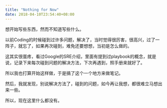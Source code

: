```yaml
---
title: "Nothing for Now"
date: 2018-04-10T23:54:40+08:00
---
```



想开始写些东西，然而不知道写些什么。

以前Coding的时候碰到过许多问题，解决了，当时觉得很厉害，很高兴，过了一阵子，就忘了，如果再次碰到，难免还要想想，当初是怎么做的。

这其实很蛋疼，看过Google的SRE介绍，里面有提到过playbook的概念，就是说，记录下来每次碰到问题的解决方法，下次再遇到，照手册来就好了。

所以我也打算开始这样做，于是搞了这个一个地方来做笔记。

然后，我就发现，别说解决方法了，碰到的问题，如今再让我想，都很难立马想出来一些。

所以，现在这里什么都没有。

